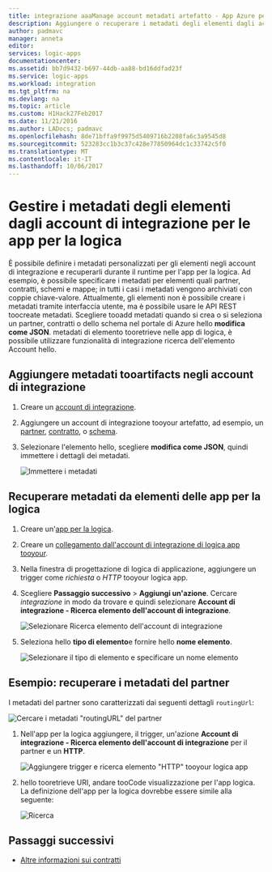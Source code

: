 ```yaml
---
title: integrazione aaaManage account metadati artefatto - App Azure per la logica | Documenti Microsoft
description: Aggiungere o recuperare i metadati degli elementi dagli account di integrazione per le app per la logica di Azure
author: padmavc
manager: anneta
editor: 
services: logic-apps
documentationcenter: 
ms.assetid: bb7d9432-b697-44db-aa88-bd16ddfad23f
ms.service: logic-apps
ms.workload: integration
ms.tgt_pltfrm: na
ms.devlang: na
ms.topic: article
ms.custom: H1Hack27Feb2017
ms.date: 11/21/2016
ms.author: LADocs; padmavc
ms.openlocfilehash: 8de71bffa9f9975d5409716b2208fa6c3a9545d8
ms.sourcegitcommit: 523283cc1b3c37c428e77850964dc1c33742c5f0
ms.translationtype: MT
ms.contentlocale: it-IT
ms.lasthandoff: 10/06/2017
---
```

# <a name="manage-artifact-metadata-in-integration-accounts-for-logic-apps"></a>Gestire i metadati degli elementi dagli account di integrazione per le app per la logica

È possibile definire i metadati personalizzati per gli elementi negli account di integrazione e recuperarli durante il runtime per l'app per la logica. Ad esempio, è possibile specificare i metadati per elementi quali partner, contratti, schemi e mappe; in tutti i casi i metadati vengono archiviati con coppie chiave-valore. Attualmente, gli elementi non è possibile creare i metadati tramite interfaccia utente, ma è possibile usare le API REST toocreate metadati. Scegliere tooadd metadati quando si crea o si seleziona un partner, contratti o dello schema nel portale di Azure hello **modifica come JSON**. metadati di elemento tooretrieve nelle app di logica, è possibile utilizzare funzionalità di integrazione ricerca dell'elemento Account hello.

## <a name="add-metadata-tooartifacts-in-integration-accounts"></a>Aggiungere metadati tooartifacts negli account di integrazione

1. Creare un [account di integrazione](logic-apps-enterprise-integration-create-integration-account.md).

2. Aggiungere un account di integrazione tooyour artefatto, ad esempio, un [partner](logic-apps-enterprise-integration-partners.md#how-to-create-a-partner), [contratto](logic-apps-enterprise-integration-agreements.md#how-to-create-agreements), o [schema](logic-apps-enterprise-integration-schemas.md).

3.  Selezionare l'elemento hello, scegliere **modifica come JSON**, quindi immettere i dettagli dei metadati.

    ![Immettere i metadati](media/logic-apps-enterprise-integration-metadata/image1.png)

## <a name="retrieve-metadata-from-artifacts-for-logic-apps"></a>Recuperare metadati da elementi delle app per la logica

1. Creare un'[app per la logica](logic-apps-create-a-logic-app.md).

2. Creare un [collegamento dall'account di integrazione di logica app tooyour](logic-apps-enterprise-integration-create-integration-account.md#link-an-integration-account-to-a-logic-app). 

3. Nella finestra di progettazione di logica di applicazione, aggiungere un trigger come *richiesta* o *HTTP* tooyour logica app.

4.  Scegliere **Passaggio successivo** > **Aggiungi un'azione**. Cercare *integrazione* in modo da trovare e quindi selezionare **Account di integrazione - Ricerca elemento dell'account di integrazione**.

    ![Selezionare Ricerca elemento dell'account di integrazione](media/logic-apps-enterprise-integration-metadata/image2.png)

5. Seleziona hello **tipo di elemento**e fornire hello **nome elemento**.

    ![Selezionare il tipo di elemento e specificare un nome elemento](media/logic-apps-enterprise-integration-metadata/image3.png)

## <a name="example-retrieve-partner-metadata"></a>Esempio: recuperare i metadati del partner

I metadati del partner sono caratterizzati dai seguenti dettagli `routingUrl`:

![Cercare i metadati "routingURL" del partner](media/logic-apps-enterprise-integration-metadata/image6.png)

1. Nell'app per la logica aggiungere, il trigger, un'azione **Account di integrazione - Ricerca elemento dell'account di integrazione** per il partner e un **HTTP**.

    ![Aggiungere trigger e ricerca elemento "HTTP" tooyour logica app](media/logic-apps-enterprise-integration-metadata/image4.png)

2. hello tooretrieve URI, andare tooCode visualizzazione per l'app logica. La definizione dell'app per la logica dovrebbe essere simile alla seguente:

    ![Ricerca](media/logic-apps-enterprise-integration-metadata/image5.png)


## <a name="next-steps"></a>Passaggi successivi
* [Altre informazioni sui contratti](logic-apps-enterprise-integration-agreements.md "Informazioni sui contratti di Enterprise Integration")  
